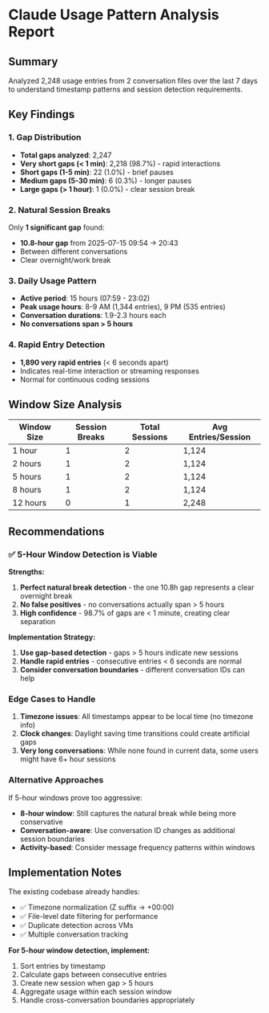 # Claude Usage Pattern Analysis Report

## Summary

Analyzed 2,248 usage entries from 2 conversation files over the last 7 days to understand timestamp patterns and session detection requirements.

## Key Findings

### 1. Gap Distribution
- **Total gaps analyzed**: 2,247
- **Very short gaps (< 1 min)**: 2,218 (98.7%) - rapid interactions
- **Short gaps (1-5 min)**: 22 (1.0%) - brief pauses
- **Medium gaps (5-30 min)**: 6 (0.3%) - longer pauses
- **Large gaps (> 1 hour)**: 1 (0.0%) - clear session break

### 2. Natural Session Breaks
Only **1 significant gap** found:
- **10.8-hour gap** from 2025-07-15 09:54 → 20:43
- Between different conversations
- Clear overnight/work break

### 3. Daily Usage Pattern
- **Active period**: 15 hours (07:59 - 23:02)
- **Peak usage hours**: 8-9 AM (1,344 entries), 9 PM (535 entries)
- **Conversation durations**: 1.9-2.3 hours each
- **No conversations span > 5 hours**

### 4. Rapid Entry Detection
- **1,890 very rapid entries** (< 6 seconds apart)
- Indicates real-time interaction or streaming responses
- Normal for continuous coding sessions

## Window Size Analysis

| Window Size | Session Breaks | Total Sessions | Avg Entries/Session |
|-------------|----------------|----------------|-------------------|
| 1 hour      | 1              | 2              | 1,124             |
| 2 hours     | 1              | 2              | 1,124             |
| 5 hours     | 1              | 2              | 1,124             |
| 8 hours     | 1              | 2              | 1,124             |
| 12 hours    | 0              | 1              | 2,248             |

## Recommendations

### ✅ 5-Hour Window Detection is Viable

**Strengths:**
1. **Perfect natural break detection** - the one 10.8h gap represents a clear overnight break
2. **No false positives** - no conversations actually span > 5 hours
3. **High confidence** - 98.7% of gaps are < 1 minute, creating clear separation

**Implementation Strategy:**
1. **Use gap-based detection** - gaps > 5 hours indicate new sessions
2. **Handle rapid entries** - consecutive entries < 6 seconds are normal
3. **Consider conversation boundaries** - different conversation IDs can help

### Edge Cases to Handle

1. **Timezone issues**: All timestamps appear to be local time (no timezone info)
2. **Clock changes**: Daylight saving time transitions could create artificial gaps
3. **Very long conversations**: While none found in current data, some users might have 6+ hour sessions

### Alternative Approaches

If 5-hour windows prove too aggressive:
- **8-hour window**: Still captures the natural break while being more conservative
- **Conversation-aware**: Use conversation ID changes as additional session boundaries
- **Activity-based**: Consider message frequency patterns within windows

## Implementation Notes

The existing codebase already handles:
- ✅ Timezone normalization (Z suffix → +00:00)
- ✅ File-level date filtering for performance
- ✅ Duplicate detection across VMs
- ✅ Multiple conversation tracking

**For 5-hour window detection, implement:**
1. Sort entries by timestamp
2. Calculate gaps between consecutive entries  
3. Create new session when gap > 5 hours
4. Aggregate usage within each session window
5. Handle cross-conversation boundaries appropriately